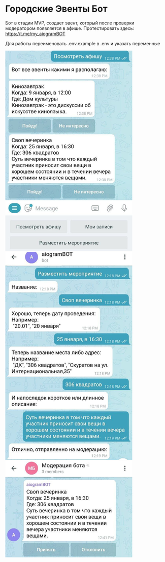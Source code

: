 # Городские Эвенты Бот

Бот в стадии MVP, создает эвент, который после проверки модератором появляется в афише.
Протестировать здесь: https://t.me/my_aiogramBOT

Для работы переименовать .env.example в .env и указать переменные


<img src="data/screenshots/screenshot_3.jpg" width="400"/>


<img src="data/screenshots/screenshot_1.jpg" width="400"/>


<img src="data/screenshots/screenshot_2.jpg" width="400"/>
